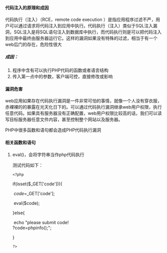 #### 代码注入的原理和成因

代码执行（注入）（RCE，remote code execution ）是指应用程序过滤不严，用户可以通过请求将代码注入到应用中执行。代码执行（注入）类似于SQL注入漏洞，SQL注入是将SQL语句注入到数据库中执行，而代码执行则是可以把代码注入到应用中最终由服务器运行它。这样的漏洞如果没有特殊的过滤，相当于有一个web后门的存在，危险性很大

##### 成因：

1. 程序中含有可以执行PHP代码的函数或者语言结构
2. 传入第一点中的参数，客户端可控，直接修改或影响

#### 漏洞危害

web应用如果存在代码执行漏洞是一件非常可怕的事情，就像一个人没有穿衣服，赤裸裸的的暴露在光天化日下的。可以通过代码执行漏洞继承web用户权限，执行任意代码。如果具有服务器没有正确配置，web用户权限比较高的话，我们可以读写目标服务器任意文件内容，甚至控制整个网站以及服务器。

PHP中很多函数和语句都会造成PHP代码执行漏洞

#### 相关函数和语句

1. eval()，会将字符串当作php代码执行

   测试代码如下：

   `<?php`

   if(isset($_GET['code'])){

   ​	$code=$_GET['code'];

   ​	eval($code);

   }else{

   ​	echo "please submit code!<br />?code=phpinfo();";

   }

   `?>`
